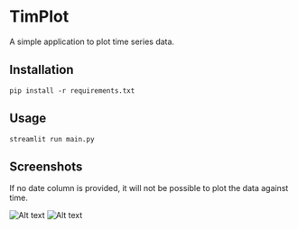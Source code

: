 # TimPlot 

A simple application to plot time series data.

## Installation

``` pip install -r requirements.txt ```

## Usage

``` streamlit run main.py ```


## Screenshots

If no date column is provided, it will not be possible to plot the data against time.

![Alt text](screenshots/image_nodate.png?raw=true "Title")
![Alt text](image.png)

